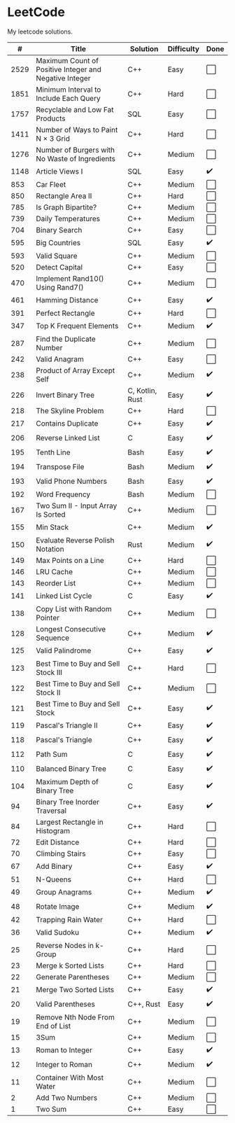 # LeetCode
My leetcode solutions.

| # | Title | Solution | Difficulty | Done |
|---| ----- | -------- | ---------- | ---- |
|2529| Maximum Count of Positive Integer and Negative Integer | C++ | Easy | ⬜ |
|1851| Minimum Interval to Include Each Query | C++ | Hard | ⬜ |
|1757| Recyclable and Low Fat Products | SQL | Easy | ⬜ |
|1411| Number of Ways to Paint N × 3 Grid | C++ | Hard | ⬜ |
|1276| Number of Burgers with No Waste of Ingredients | C++ | Medium | ⬜ |
|1148| Article Views I | SQL | Easy | ✔️ |
|853| Car Fleet | C++ | Medium | ⬜ |
|850| Rectangle Area II | C++ | Hard | ⬜ |
|785| Is Graph Bipartite? | C++ | Medium | ⬜ |
|739| Daily Temperatures | C++ | Medium | ⬜ |
|704| Binary Search | C++ | Easy | ⬜ |
|595| Big Countries | SQL | Easy | ✔️ |
|593| Valid Square | C++ | Medium | ⬜ |
|520| Detect Capital | C++ | Easy | ⬜ |
|470| Implement Rand10() Using Rand7() | C++ | Medium | ⬜ |
|461| Hamming Distance | C++ | Easy | ✔️ |
|391| Perfect Rectangle | C++ | Hard | ⬜ |
|347| Top K Frequent Elements | C++ | Medium | ✔️ |
|287| Find the Duplicate Number | C++ | Medium | ⬜ |
|242| Valid Anagram | C++ | Easy | ⬜ |
|238| Product of Array Except Self | C++ | Medium | ✔️ |
|226| Invert Binary Tree | C, Kotlin, Rust | Easy | ✔️ |
|218| The Skyline Problem | C++ | Hard | ⬜ |
|217| Contains Duplicate | C++ | Easy | ✔️ |
|206| Reverse Linked List | C | Easy | ✔️ |
|195| Tenth Line | Bash | Easy | ✔️ |
|194| Transpose File | Bash | Medium | ✔️ |
|193| Valid Phone Numbers | Bash | Easy | ✔️ |
|192| Word Frequency | Bash | Medium | ⬜ |
|167| Two Sum II - Input Array Is Sorted | C++ | Medium | ⬜ |
|155| Min Stack | C++ | Medium | ✔️ |
|150| Evaluate Reverse Polish Notation | Rust | Medium | ✔️ |
|149| Max Points on a Line | C++ | Hard | ⬜ |
|146| LRU Cache | C++ | Medium | ⬜ |
|143| Reorder List | C++ | Medium | ⬜ |
|141| Linked List Cycle | C | Easy | ✔️ |
|138| Copy List with Random Pointer | C++ | Medium | ⬜ |
|128| Longest Consecutive Sequence | C++ | Medium | ✔️ |
|125| Valid Palindrome | C++ | Easy | ✔️ |
|123| Best Time to Buy and Sell Stock III | C++ | Hard | ⬜ |
|122| Best Time to Buy and Sell Stock II | C++ | Medium | ⬜ |
|121| Best Time to Buy and Sell Stock | C++ | Easy | ✔️ |
|119| Pascal's Triangle II | C++ | Easy | ✔️ |
|118| Pascal's Triangle | C++ | Easy | ✔️ |
|112| Path Sum | C | Easy | ✔️ |
|110| Balanced Binary Tree | C | Easy | ✔️ |
|104| Maximum Depth of Binary Tree | C | Easy | ✔️ |
|94| Binary Tree Inorder Traversal | C++ | Easy | ✔️ |
|84| Largest Rectangle in Histogram | C++ | Hard | ⬜ |
|72| Edit Distance | C++ | Hard | ⬜ |
|70| Climbing Stairs | C++ | Easy | ⬜ |
|67| Add Binary | C++ | Easy | ✔️ |
|51| N-Queens | C++ | Hard | ⬜ |
|49| Group Anagrams | C++ | Medium | ✔️ |
|48| Rotate Image | C++ | Medium | ✔️ |
|42| Trapping Rain Water | C++ | Hard | ⬜ |
|36| Valid Sudoku | C++ | Medium | ✔️ |
|25| Reverse Nodes in k-Group | C++ | Hard | ⬜ |
|23| Merge k Sorted Lists | C++ | Hard | ⬜ |
|22| Generate Parentheses | C++ | Medium | ⬜ |
|21| Merge Two Sorted Lists | C++ | Easy | ✔️ |
|20| Valid Parentheses | C++, Rust | Easy | ✔️ |
|19| Remove Nth Node From End of List | C++ | Medium | ⬜ |
|15| 3Sum | C++ | Medium | ⬜ |
|13| Roman to Integer | C++ | Easy | ✔️ |
|12| Integer to Roman | C++ | Medium | ✔️ |
|11| Container With Most Water | C++ | Medium | ⬜ |
|2| Add Two Numbers | C++ | Medium | ⬜ |
|1| Two Sum | C++ | Easy | ⬜ |
